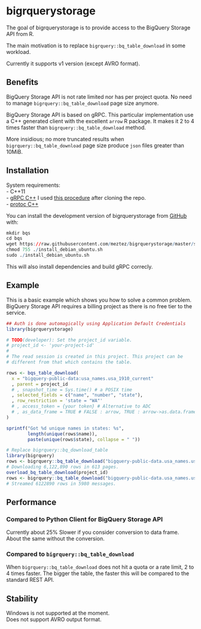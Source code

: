 
<!-- README.md is generated from README.Rmd. Please edit that file -->

# bigrquerystorage

<!-- badges: start -->

<!-- badges: end -->

The goal of bigrquerystorage is to provide access to the BigQuery
Storage API from R.

The main motivation is to replace `bigrquery::bq_table_download` in some
workload.

Currently it supports v1 version (except AVRO format).

## Benefits

BigQuery Storage API is not rate limited nor has per project quota. No
need to manage `bigrquery::bq_table_download` page size anymore.

BigQuery Storage API is based on gRPC. This particular implementation
use a C++ generated client with the excellent `arrow` R package. It
makes it 2 to 4 times faster than `bigrquery::bq_table_download` method.

More insidious; no more truncated results when
`bigrquery::bq_table_download` page size produce `json` files greater
than 10MiB.

## Installation

System requirements:  
\- C++11  
\- [gRPC C++](https://github.com/grpc/grpc/blob/master/BUILDING.md) I
used [this
procedure](https://github.com/grpc/grpc/blob/master/test/distrib/cpp/run_distrib_test_cmake_module_install_pkgconfig.sh)
after cloning the repo.  
\- [protoc
C++](https://github.com/protocolbuffers/protobuf/tree/master/src)

You can install the development version of bigrquerystorage from
[GitHub](https://github.com/meztez/bigrquerystorage) with:

``` r
mkdir bqs
cd bqs
wget https://raw.githubusercontent.com/meztez/bigrquerystorage/master/scripts/install_debian_ubuntu.sh
chmod 755 ./install_debian_ubuntu.sh
sudo ./install_debian_ubuntu.sh
```

This will also install dependencies and build gRPC correcly.

## Example

This is a basic example which shows you how to solve a common problem.
BigQuery Storage API requires a billing project as there is no free tier
to the service.

``` r
## Auth is done automagically using Application Default Credentials
library(bigrquerystorage)

# TODO(developer): Set the project_id variable.
# project_id <- 'your-project-id'
#
# The read session is created in this project. This project can be
# different from that which contains the table.

rows <- bqs_table_download(
  x = "bigquery-public-data:usa_names.usa_1910_current"
  , parent = project_id
  # , snapshot_time = Sys.time() # a POSIX time
  , selected_fields = c("name", "number", "state"),
  , row_restriction = 'state = "WA"'
  # , access_token = {your token} # Alternative to ADC
  # , as_data_frame = TRUE # FALSE : arrow, TRUE : arrow->as.data.frame
)

sprintf("Got %d unique names in states: %s",
        length(unique(rows$name)),
        paste(unique(rows$state), collapse = " "))

# Replace bigrquery::bq_download_table
library(bigrquery)
rows <- bigrquery::bq_table_download("bigquery-public-data.usa_names.usa_1910_current")
# Downloading 6,122,890 rows in 613 pages.
overload_bq_table_download(project_id)
rows <- bigrquery::bq_table_download("bigquery-public-data.usa_names.usa_1910_current")
# Streamed 6122890 rows in 5980 messages.
```

## Performance

### Compared to Python Client for BigQuery Storage API

Currently about 25% Slower if you consider conversion to data frame.
About the same without the conversion.

### Compared to `bigrquery::bq_table_download`

When `bigrquery::bq_table_download` does not hit a quota or a rate
limit, 2 to 4 times faster. The bigger the table, the faster this will
be compared to the standard REST API.

## Stability

Windows is not supported at the moment.  
Does not support AVRO output format.
